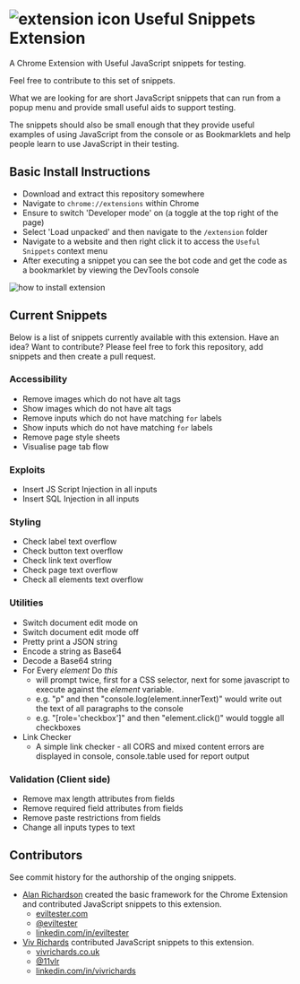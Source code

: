 # ![extension icon](https://github.com/eviltester/usefuljssnippetextension/blob/master/extension/icon48.png) Useful Snippets Extension

A Chrome Extension with Useful JavaScript snippets for testing.

Feel free to contribute to this set of snippets.

What we are looking for are short JavaScript snippets that can run from a popup menu and provide small useful aids to support testing.

The snippets should also be small enough that they provide useful examples of using JavaScript from the console or as Bookmarklets and help people learn to use JavaScript in their testing.

## Basic Install Instructions

- Download and extract this repository somewhere
- Navigate to `chrome://extensions` within Chrome
- Ensure to switch 'Developer mode' on (a toggle at the top right of the page)
- Select 'Load unpacked' and then navigate to the  `/extension` folder
- Navigate to a website and then right click it to access the `Useful Snippets` context menu
- After executing a snippet you can see the bot code and get the code as a bookmarklet by viewing the DevTools console 

![how to install extension](https://github.com/eviltester/usefuljssnippetextension/blob/master/Images/HowToInstall.gif)

## Current Snippets
Below is a list of snippets currently available with this extension. Have an idea? Want to contribute? Please feel free to fork this repository, add snippets and then create a pull request.

### Accessibility
* Remove images which do not have alt tags
* Show images which do not have alt tags
* Remove inputs which do not have matching `for` labels
* Show inputs which do not have matching `for` labels
* Remove page style sheets
* Visualise page tab flow

### Exploits
* Insert JS Script Injection in all inputs
* Insert SQL Injection in all inputs

### Styling
* Check label text overflow
* Check button text overflow
* Check link text overflow
* Check page text overflow
* Check all elements text overflow

### Utilities
* Switch document edit mode on
* Switch document edit mode off
* Pretty print a JSON string
* Encode a string as Base64
* Decode a Base64 string
* For Every _element_ Do _this_
    * will prompt twice, first for a CSS selector, next for some javascript to execute against the _element_ variable.
    * e.g. "p" and then "console.log(element.innerText)" would write out the text of all paragraphs to the console
    * e.g. "[role='checkbox']" and then "element.click()" would toggle all checkboxes
* Link Checker
    * A simple link checker - all CORS and mixed content errors are displayed in console, console.table used for report output

### Validation (Client side)
* Remove max length attributes from fields
* Remove required field attributes from fields
* Remove paste restrictions from fields
* Change all inputs types to text

## Contributors

See commit history for the authorship of the onging snippets.

- [Alan Richardson](https://github.com/eviltester) created the basic framework for the Chrome Extension and contributed JavaScript snippets to this extension.
    - [eviltester.com](https://eviltester.com)
    - [@eviltester](https://twitter.com/eviltester)
    - [linkedin.com/in/eviltester](https://www.linkedin.com/in/eviltester)
- [Viv Richards](https://github.com/vivrichards600) contributed JavaScript snippets to this extension.
    - [vivrichards.co.uk](http://vivrichards.co.uk/)
    - [@11vlr](https://twitter.com/11vlr)
    - [linkedin.com/in/vivrichards](https://www.linkedin.com/in/vivrichards)
